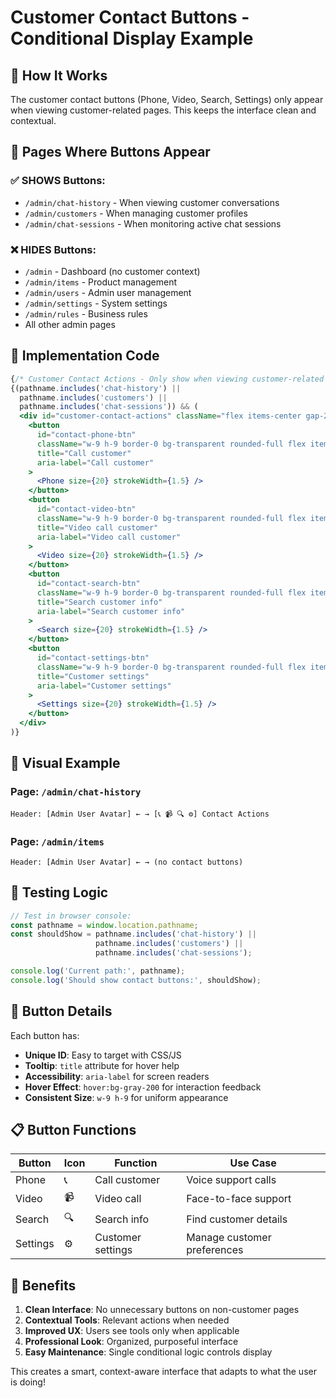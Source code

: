 # Customer Contact Buttons - Conditional Display Example

## 🎯 **How It Works**

The customer contact buttons (Phone, Video, Search, Settings) only appear when viewing customer-related pages. This keeps the interface clean and contextual.

## 📍 **Pages Where Buttons Appear**

### ✅ **SHOWS Buttons:**
- `/admin/chat-history` - When viewing customer conversations
- `/admin/customers` - When managing customer profiles
- `/admin/chat-sessions` - When monitoring active chat sessions

### ❌ **HIDES Buttons:**
- `/admin` - Dashboard (no customer context)
- `/admin/items` - Product management
- `/admin/users` - Admin user management
- `/admin/settings` - System settings
- `/admin/rules` - Business rules
- All other admin pages

## 🔧 **Implementation Code**

```jsx
{/* Customer Contact Actions - Only show when viewing customer-related pages */}
{(pathname.includes('chat-history') || 
  pathname.includes('customers') || 
  pathname.includes('chat-sessions')) && (
  <div id="customer-contact-actions" className="flex items-center gap-2 bg-gray-100 p-2 rounded-3xl border border-gray-200">
    <button 
      id="contact-phone-btn"
      className="w-9 h-9 border-0 bg-transparent rounded-full flex items-center justify-center cursor-pointer transition-colors duration-200 text-gray-600 text-base hover:bg-gray-200"
      title="Call customer"
      aria-label="Call customer"
    >
      <Phone size={20} strokeWidth={1.5} />
    </button>
    <button 
      id="contact-video-btn"
      className="w-9 h-9 border-0 bg-transparent rounded-full flex items-center justify-center cursor-pointer transition-colors duration-200 text-gray-600 text-base hover:bg-gray-200"
      title="Video call customer"
      aria-label="Video call customer"
    >
      <Video size={20} strokeWidth={1.5} />
    </button>
    <button 
      id="contact-search-btn"
      className="w-9 h-9 border-0 bg-transparent rounded-full flex items-center justify-center cursor-pointer transition-colors duration-200 text-gray-600 text-base hover:bg-gray-200"
      title="Search customer info"
      aria-label="Search customer info"
    >
      <Search size={20} strokeWidth={1.5} />
    </button>
    <button 
      id="contact-settings-btn"
      className="w-9 h-9 border-0 bg-transparent rounded-full flex items-center justify-center cursor-pointer transition-colors duration-200 text-gray-600 text-base hover:bg-gray-200"
      title="Customer settings"
      aria-label="Customer settings"
    >
      <Settings size={20} strokeWidth={1.5} />
    </button>
  </div>
)}
```

## 📱 **Visual Example**

### Page: `/admin/chat-history`
```
Header: [Admin User Avatar] ← → [📞 📹 🔍 ⚙️] Contact Actions
```

### Page: `/admin/items`
```
Header: [Admin User Avatar] ← → (no contact buttons)
```

## 🧪 **Testing Logic**

```javascript
// Test in browser console:
const pathname = window.location.pathname;
const shouldShow = pathname.includes('chat-history') || 
                   pathname.includes('customers') || 
                   pathname.includes('chat-sessions');

console.log('Current path:', pathname);
console.log('Should show contact buttons:', shouldShow);
```

## 🎨 **Button Details**

Each button has:
- **Unique ID**: Easy to target with CSS/JS
- **Tooltip**: `title` attribute for hover help
- **Accessibility**: `aria-label` for screen readers
- **Hover Effect**: `hover:bg-gray-200` for interaction feedback
- **Consistent Size**: `w-9 h-9` for uniform appearance

## 📋 **Button Functions**

| Button | Icon | Function | Use Case |
|--------|------|----------|----------|
| Phone | 📞 | Call customer | Voice support calls |
| Video | 📹 | Video call | Face-to-face support |
| Search | 🔍 | Search info | Find customer details |
| Settings | ⚙️ | Customer settings | Manage customer preferences |

## 🚀 **Benefits**

1. **Clean Interface**: No unnecessary buttons on non-customer pages
2. **Contextual Tools**: Relevant actions when needed
3. **Improved UX**: Users see tools only when applicable
4. **Professional Look**: Organized, purposeful interface
5. **Easy Maintenance**: Single conditional logic controls display

This creates a smart, context-aware interface that adapts to what the user is doing!